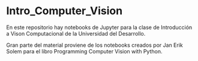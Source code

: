 # Intro_Computer_Vision

En este repositorio hay notebooks de Jupyter para la clase de Introducción a Vison Computacional de la Universidad del Desarrollo.

Gran parte del material proviene de los notebooks creados por Jan Erik Solem para el libro Programming Computer Vision with Python.
